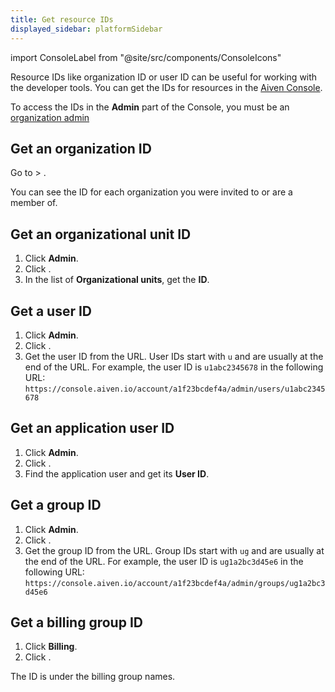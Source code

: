 ```yaml
---
title: Get resource IDs
displayed_sidebar: platformSidebar
---
```


import ConsoleLabel from "@site/src/components/ConsoleIcons"

Resource IDs like organization ID or user ID can be useful for working with the developer tools. You can get the IDs for resources in the [Aiven Console](https://console.aiven.io/).

To access the IDs in the **Admin** part of the Console, you must be an
[organization admin](/docs/platform/concepts/permissions#organization-roles-and-permissions)

## Get an organization ID

Go to <ConsoleLabel name="userinformation"/> > <ConsoleLabel name="Organizations"/>.

You can see the ID for each organization you were invited to or are a member of.

## Get an organizational unit ID

1. Click **Admin**.
1. Click <ConsoleLabel name="organization"/>.
1. In the list of **Organizational units**, get the **ID**.

## Get a user ID

1. Click **Admin**.
1. Click <ConsoleLabel name="users"/>.
1. Get the user ID from the URL. User IDs start with `u` and are usually at the
   end of the URL. For example, the user ID is `u1abc2345678` in the following URL:
   `https://console.aiven.io/account/a1f23bcdef4a/admin/users/u1abc2345678`

## Get an application user ID

1. Click **Admin**.
1. Click <ConsoleLabel name="applicationusers"/>.
1. Find the application user and get its **User ID**.

## Get a group ID

1. Click **Admin**.
1. Click <ConsoleLabel name="groups"/>.
1. Get the group ID from the URL. Group IDs start with `ug` and are usually at the
   end of the URL. For example, the user ID is `ug1a2bc3d45e6` in the following URL:
   `https://console.aiven.io/account/a1f23bcdef4a/admin/groups/ug1a2bc3d45e6`

## Get a billing group ID

1. Click **Billing**.
1. Click <ConsoleLabel name="billinggroups"/>.

The ID is under the billing group names.

